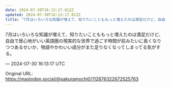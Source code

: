 ```yaml
---
date: 2024-07-30T16:13:17.812Z
updated: 2024-07-30T16:13:17.812Z
title: "7月はいろいろな知識が増えて、知りたいことももっと増えたのは満足だけど、自由で居[...]"
---
```


<p>7月はいろいろな知識が増えて、知りたいことももっと増えたのは満足だけど、自由で居心地がいい英語圏の現実的な世界で過ごす時間が前みたいに長くなりつつあるせいか、物語やかわいい成分がまた足りなくなってしまってる気がする。</p>

&mdash; 2024-07-30 16:13:17 UTC

Original URL: https://mastodon.social/@sakuramochi0/112876322672525763
